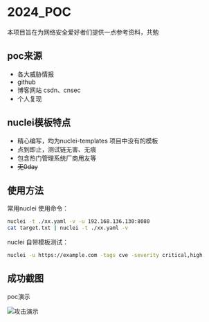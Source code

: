# 2024_POC
本项目旨在为网络安全爱好者们提供一点参考资料，共勉

## poc来源
- 各大威胁情报 
- github
- 博客网站 csdn、cnsec
- 个人复现

## nuclei模板特点
- 精心编写，均为nuclei-templates 项目中没有的模板
- 点到即止，测试链无害、无痕
- 包含热门管理系统厂商用友等
- ~~无0day~~

## 使用方法
常用nuclei 使用命令：
```sh
nuclei -t ./xx.yaml -v -u 192.168.136.130:8080
cat target.txt | nuclei -t ./xx.yaml -v
```


nuclei 自带模板测试：
```sh
nuclei -u https://example.com -tags cve -severity critical,high
```

## 成功截图
poc演示

![](https://github.com/k3ppf0r/2024_POC/blob/main/2024-5-17/2024%E7%94%A8%E5%8F%8Bpoc/%E7%94%A8%E5%8F%8BU8CRM%E5%AE%A2%E6%88%B7%E5%85%B3%E7%B3%BB%E7%AE%A1%E7%90%86%E7%B3%BB%E7%BB%9Fdownloadfile.php%E5%AD%98%E5%9C%A8%E4%BB%BB%E6%84%8F%E6%96%87%E4%BB%B6%E8%AF%BB%E5%8F%96%E6%BC%8F%E6%B4%9E/image.png "攻击演示")